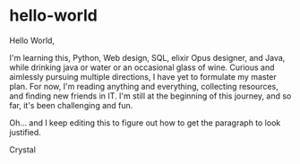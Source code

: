 # hello-world

Hello World,

I'm learning this, Python, Web design, SQL, elixir Opus designer, and Java, while drinking java or water or an occasional glass of wine. Curious and aimlessly pursuing multiple directions, I have yet to formulate my master plan. For now, I'm reading anything and everything, collecting resources, and finding new friends in IT. I'm still at the beginning of this journey, and so far, it's been challenging and fun. 

Oh... and I keep editing this to figure out how to get the paragraph to look justified.

Crystal
